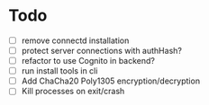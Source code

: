 # Todo

- [ ] remove connectd installation
- [ ] protect server connections with authHash?
- [ ] refactor to use Cognito in backend?
- [ ] run install tools in cli
- [ ] Add ChaCha20 Poly1305 encryption/decryption
- [ ] Kill processes on exit/crash
